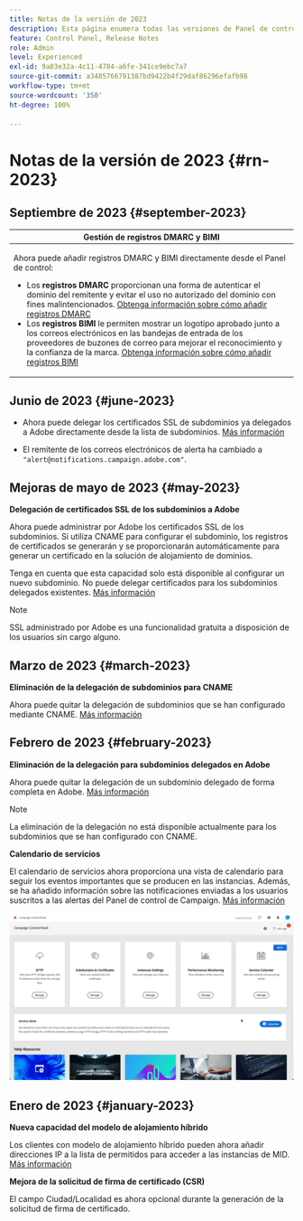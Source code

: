 ```yaml
---
title: Notas de la versión de 2023
description: Esta página enumera todas las versiones de Panel de control de Campaign de 2023.
feature: Control Panel, Release Notes
role: Admin
level: Experienced
exl-id: 9a83e32a-4c11-4784-a6fe-341ce9ebc7a7
source-git-commit: a3485766791387bd9422b4f29daf86296efafb98
workflow-type: tm+mt
source-wordcount: '350'
ht-degree: 100%

---
```


# Notas de la versión de 2023 {#rn-2023}

## Septiembre de 2023 {#september-2023}

<table>
<thead>
<tr>
<th><strong>Gestión de registros DMARC y BIMI</strong><br/></th>
</tr>
</thead>
<tbody>
<tr>
<td>
<p><p>Ahora puede añadir registros DMARC y BIMI directamente desde el Panel de control:

<ul><li>Los <strong>registros DMARC</strong> proporcionan una forma de autenticar el dominio del remitente y evitar el uso no autorizado del dominio con fines malintencionados. <a href="../subdomains-certificates/using/dmarc.md">Obtenga información sobre cómo añadir registros DMARC</a></li>
<li>Los <strong>registros BIMI</strong> le permiten mostrar un logotipo aprobado junto a los correos electrónicos en las bandejas de entrada de los proveedores de buzones de correo para mejorar el reconocimiento y la confianza de la marca. <a href="../subdomains-certificates/using/bimi.md">Obtenga información sobre cómo añadir registros BIMI</a></li></ul>
</td>
</tr>
</tbody>
</table>

## Junio de 2023 {#june-2023}

* Ahora puede delegar los certificados SSL de subdominios ya delegados a Adobe directamente desde la lista de subdominios. [Más información](../subdomains-certificates/using/delegate-ssl.md)

* El remitente de los correos electrónicos de alerta ha cambiado a `"alert@notifications.campaign.adobe.com"`.

## Mejoras de mayo de 2023 {#may-2023}

**Delegación de certificados SSL de los subdominios a Adobe**

Ahora puede administrar por Adobe los certificados SSL de los subdominios. Si utiliza CNAME para configurar el subdominio, los registros de certificados se generarán y se proporcionarán automáticamente para generar un certificado en la solución de alojamiento de dominios.

Tenga en cuenta que esta capacidad solo está disponible al configurar un nuevo subdominio. No puede delegar certificados para los subdominios delegados existentes. [Más información](../subdomains-certificates/using/setting-up-new-subdomain.md)

>[!NOTE]
>
>SSL administrado por Adobe es una funcionalidad gratuita a disposición de los usuarios sin cargo alguno.

## Marzo de 2023 {#march-2023}

**Eliminación de la delegación de subdominios para CNAME**

Ahora puede quitar la delegación de subdominios que se han configurado mediante CNAME. [Más información](../subdomains-certificates/using/remove-delegated-subdomains.md)

## Febrero de 2023 {#february-2023}

**Eliminación de la delegación para subdominios delegados en Adobe**

Ahora puede quitar la delegación de un subdominio delegado de forma completa en Adobe. [Más información](../subdomains-certificates/using/remove-delegated-subdomains.md)

>[!NOTE]
>
>La eliminación de la delegación no está disponible actualmente para los subdominios que se han configurado con CNAME.

**Calendario de servicios**

El calendario de servicios ahora proporciona una vista de calendario para seguir los eventos importantes que se producen en las instancias. Además, se ha añadido información sobre las notificaciones enviadas a los usuarios suscritos a las alertas del Panel de control de Campaign. [Más información](../service-events/service-events.md)

![](assets/do-not-localize/gif-calendar.gif)

## Enero de 2023 {#january-2023}

**Nueva capacidad del modelo de alojamiento híbrido**

Los clientes con modelo de alojamiento híbrido pueden ahora añadir direcciones IP a la lista de permitidos para acceder a las instancias de MID. [Más información](../instances-settings/using/ip-allow-listing-instance-access.md)

**Mejora de la solicitud de firma de certificado (CSR)**

El campo Ciudad/Localidad es ahora opcional durante la generación de la solicitud de firma de certificado.
